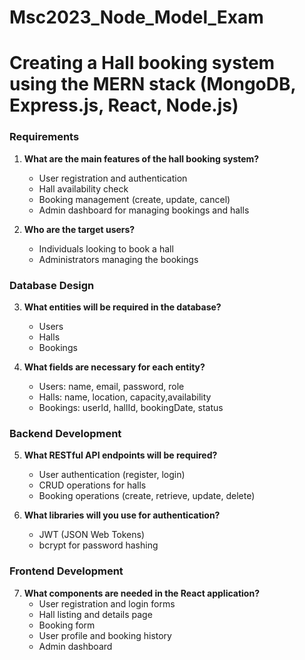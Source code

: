 # Msc2023_Node_Model_Exam

# Creating a Hall booking system using the MERN stack (MongoDB, Express.js, React, Node.js)

### Requirements
1. **What are the main features of the hall booking system?**
   - User registration and authentication
   - Hall availability check
   - Booking management (create, update, cancel)
   - Admin dashboard for managing bookings and halls

2. **Who are the target users?**
   - Individuals looking to book a hall
   - Administrators managing the bookings

### Database Design
3. **What entities will be required in the database?**
   - Users
   - Halls
   - Bookings

4. **What fields are necessary for each entity?**
   - Users: name, email, password, role
   - Halls: name, location, capacity,availability
   - Bookings: userId, hallId, bookingDate, status

### Backend Development
5. **What RESTful API endpoints will be required?**
   - User authentication (register, login)
   - CRUD operations for halls
   - Booking operations (create, retrieve, update, delete)

6. **What libraries will you use for authentication?**
   - JWT (JSON Web Tokens)
   - bcrypt for password hashing

### Frontend Development
7. **What components are needed in the React application?**
   - User registration and login forms
   - Hall listing and details page
   - Booking form
   - User profile and booking history
   - Admin dashboard
